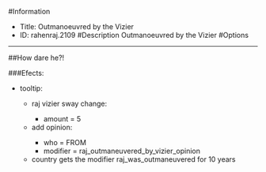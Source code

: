 #Information
 - Title: Outmanoeuvred by the Vizier
 - ID: rahenraj.2109
#Description
Outmanoeuvred by the Vizier
#Options

___
##How dare he?!

###Efects:<ul><li>tooltip:</li><ul><li>raj vizier sway change:</li><ul><li>amount = 5</li></ul><li>add opinion:</li><ul><li>who = FROM</li><li>modifier = raj_outmaneuvered_by_vizier_opinion</li></ul><li>country gets the modifier raj_was_outmaneuvered for 10 years</li></ul></ul>
